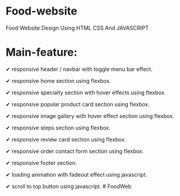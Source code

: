 # Food-website


Food Website Design Using HTML CSS And JAVASCRIPT 


# Main-feature:

✔ responsive header / navbar with toggle menu bar effect.

✔ responsive home section using flexbox.

✔ responsive specialty section with hover effects using flexbox.

✔ responsive popular product card section using flexbox.

✔ responsive image gallery with hover effect section using flexbox.

✔ responsive steps section using flexbox.

✔ responsive review card section using flexbox.

✔ responsive order contact form section using flexbox.

✔ responsive footer section.

✔ loading animation with fadeout effect using javascript.

✔ scroll to top button using javascript.
#   F o o d W e b 
 
 
